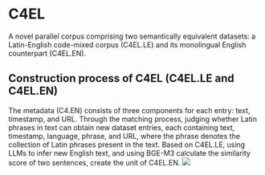 # C4EL
A novel parallel corpus comprising two semantically equivalent datasets: a Latin-English code-mixed corpus (C4EL.LE) and its monolingual English counterpart (C4EL.EN). 


## Construction process of C4EL (C4EL.LE and C4EL.EN)
The metadata (C4.EN) consists of three components for each entry: text, timestamp, and URL. Through the matching process, judging whether Latin phrases in text can obtain new dataset entries, each containing text, timestamp, language, phrase, and URL, where the phrase denotes the collection of Latin phrases present in the text. Based on C4EL.LE, using LLMs to infer new English text, and using BGE-M3 calculate the similarity score of two sentences, create the unit of C4EL.EN.
<img src="https://github.com/fight-flowes/C4EL/blob/main/C4.EN%20to%20%20C4EL.svg" />

